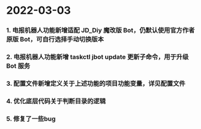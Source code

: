# 2022-03-03

### 1. 电报机器人功能新增适配 JD_Diy 魔改版 Bot，仍默认使用官方作者原版 Bot，可自行选择手动切换版本
### 2. 电报机器人功能新增 taskctl jbot update 更新子命令，用于升级 Bot 服务
### 3. 配置文件新增定义关于上述功能的项目功能变量，详见配置文件
### 4. 优化底层代码关于判断目录的逻辑
### 5. 修复了一些bug
